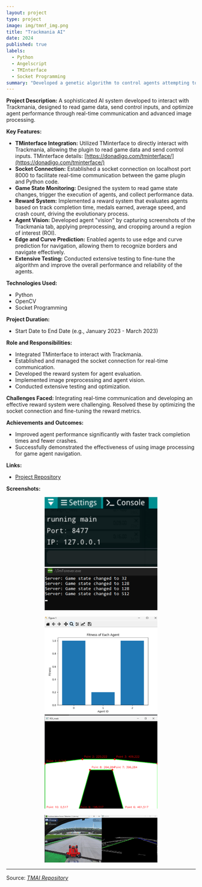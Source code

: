 ```yaml
---
layout: project
type: project
image: img/tmnf_img.png
title: "Trackmania AI"
date: 2024
published: true
labels:
  - Python
  - Angelscript
  - TMInterface
  - Socket Programming
summary: "Developed a genetic algorithm to control agents attempting to complete a Trackmania map. The project focused on optimizing performance based on various metrics such as time taken, medal achieved, average speed, and crash count."
---
```

**Project Description:**
A sophisticated AI system developed to interact with Trackmania, designed to read game data, send control inputs, and optimize agent performance through real-time communication and advanced image processing.

**Key Features:**
- **TMinterface Integration:** Utilized TMinterface to directly interact with Trackmania, allowing the plugin to read game data and send control inputs. TMinterface details: [https://donadigo.com/tminterface/](https://donadigo.com/tminterface/)
- **Socket Connection:** Established a socket connection on localhost port 8000 to facilitate real-time communication between the game plugin and Python code.
- **Game State Monitoring:** Designed the system to read game state changes, trigger the execution of agents, and collect performance data.
- **Reward System:** Implemented a reward system that evaluates agents based on track completion time, medals earned, average speed, and crash count, driving the evolutionary process.
- **Agent Vision:** Developed agent "vision" by capturing screenshots of the Trackmania tab, applying preprocessing, and cropping around a region of interest (ROI).
- **Edge and Curve Prediction:** Enabled agents to use edge and curve prediction for navigation, allowing them to recognize borders and navigate effectively.
- **Extensive Testing:** Conducted extensive testing to fine-tune the algorithm and improve the overall performance and reliability of the agents.

**Technologies Used:**
- Python
- OpenCV
- Socket Programming

**Project Duration:**
- Start Date to End Date (e.g., January 2023 - March 2023)

**Role and Responsibilities:**
- Integrated TMinterface to interact with Trackmania.
- Established and managed the socket connection for real-time communication.
- Developed the reward system for agent evaluation.
- Implemented image preprocessing and agent vision.
- Conducted extensive testing and optimization.

**Challenges Faced:**
Integrating real-time communication and developing an effective reward system were challenging. Resolved these by optimizing the socket connection and fine-tuning the reward metrics.

**Achievements and Outcomes:**
- Improved agent performance significantly with faster track completion times and fewer crashes.
- Successfully demonstrated the effectiveness of using image processing for game agent navigation.

**Links:**
- [Project Repository](#https://github.com/TH3Eimis/TMAI/tree/main)

**Screenshots:**
<p align="center">
  <img src="../img/tmai/port.png" alt="Socket Connection" width="300" />
  <img src="../img/tmai/state.png" alt="Game State Monitoring" width="300" />
</p>
<p align="center">
  <img src="../img/tmai/fitness.png" alt="Reward System" width="300" />
  <img src="../img/tmai/roi.png" alt="Agent Vision" width="300" />
</p>
<p align="center">
  <img src="../img/tmai/edge.png" alt="Edge and Curve Prediction" width="300" />
</p>

<hr>
Source: <a href="https://github.com/TH3Eimis/TMAI/tree/main"><i class="large github icon ">TMAI Repository</i></a>



